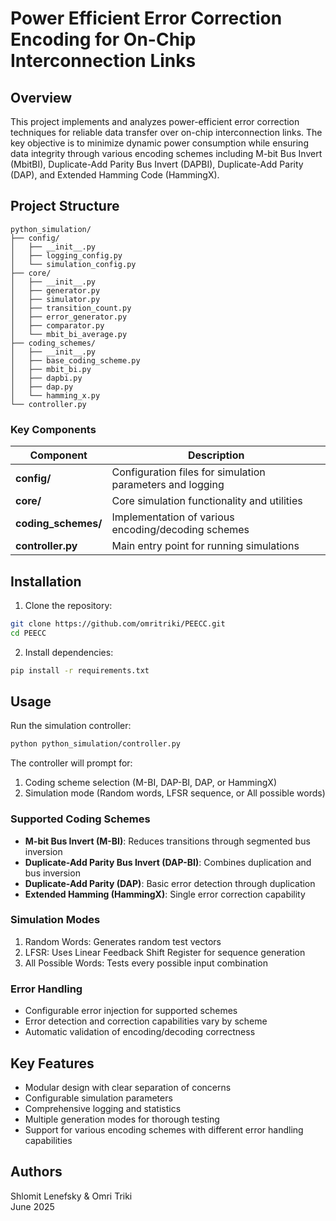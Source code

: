 # Power Efficient Error Correction Encoding for On-Chip Interconnection Links

## Overview
This project implements and analyzes power-efficient error correction techniques for reliable data transfer over on-chip interconnection links. The key objective is to minimize dynamic power consumption while ensuring data integrity through various encoding schemes including M-bit Bus Invert (MbitBI), Duplicate-Add Parity Bus Invert (DAPBI), Duplicate-Add Parity (DAP), and Extended Hamming Code (HammingX).

## Project Structure

```
python_simulation/
├── config/
│   ├── __init__.py
│   ├── logging_config.py
│   └── simulation_config.py
├── core/
│   ├── __init__.py
│   ├── generator.py
│   ├── simulator.py
│   ├── transition_count.py
│   ├── error_generator.py
│   ├── comparator.py
│   └── mbit_bi_average.py
├── coding_schemes/
│   ├── __init__.py
│   ├── base_coding_scheme.py
│   ├── mbit_bi.py
│   ├── dapbi.py
│   ├── dap.py
│   └── hamming_x.py
└── controller.py
```

### Key Components
| Component | Description |
|-----------|-------------|
| **config/** | Configuration files for simulation parameters and logging |
| **core/** | Core simulation functionality and utilities |
| **coding_schemes/** | Implementation of various encoding/decoding schemes |
| **controller.py** | Main entry point for running simulations |

## Installation

1. Clone the repository:
```bash
git clone https://github.com/omritriki/PEECC.git
cd PEECC
```

2. Install dependencies:
```bash
pip install -r requirements.txt
```

## Usage

Run the simulation controller:
```bash
python python_simulation/controller.py
```

The controller will prompt for:
1. Coding scheme selection (M-BI, DAP-BI, DAP, or HammingX)
2. Simulation mode (Random words, LFSR sequence, or All possible words)

### Supported Coding Schemes
- **M-bit Bus Invert (M-BI)**: Reduces transitions through segmented bus inversion
- **Duplicate-Add Parity Bus Invert (DAP-BI)**: Combines duplication and bus inversion
- **Duplicate-Add Parity (DAP)**: Basic error detection through duplication
- **Extended Hamming (HammingX)**: Single error correction capability

### Simulation Modes
1. Random Words: Generates random test vectors
2. LFSR: Uses Linear Feedback Shift Register for sequence generation
3. All Possible Words: Tests every possible input combination

### Error Handling
- Configurable error injection for supported schemes
- Error detection and correction capabilities vary by scheme
- Automatic validation of encoding/decoding correctness

## Key Features
- Modular design with clear separation of concerns
- Configurable simulation parameters
- Comprehensive logging and statistics
- Multiple generation modes for thorough testing
- Support for various encoding schemes with different error handling capabilities

## Authors
Shlomit Lenefsky & Omri Triki  
June 2025
